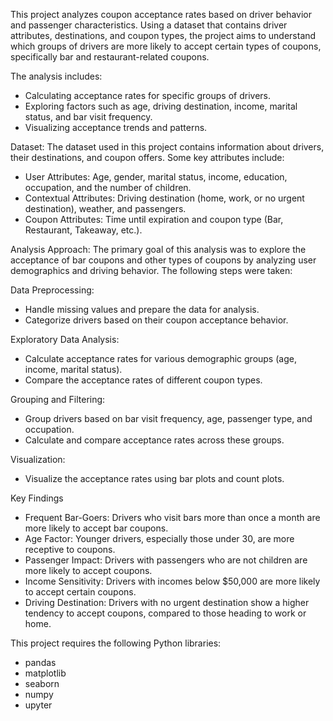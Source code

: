 This project analyzes coupon acceptance rates based on driver behavior and passenger characteristics. Using a dataset that contains driver attributes, destinations, and coupon types, the project aims to understand which groups of drivers are more likely to accept certain types of coupons, specifically bar and restaurant-related coupons.

The analysis includes:
- Calculating acceptance rates for specific groups of drivers.
- Exploring factors such as age, driving destination, income, marital status, and bar visit frequency.
- Visualizing acceptance trends and patterns.
  
Dataset:
The dataset used in this project contains information about drivers, their destinations, and coupon offers. Some key attributes include:

- User Attributes: Age, gender, marital status, income, education, occupation, and the number of children.
- Contextual Attributes: Driving destination (home, work, or no urgent destination), weather, and passengers.
- Coupon Attributes: Time until expiration and coupon type (Bar, Restaurant, Takeaway, etc.).

Analysis Approach:
The primary goal of this analysis was to explore the acceptance of bar coupons and other types of coupons by analyzing user demographics and driving behavior. The following steps were taken:

Data Preprocessing:
- Handle missing values and prepare the data for analysis.
- Categorize drivers based on their coupon acceptance behavior.
  
Exploratory Data Analysis:
- Calculate acceptance rates for various demographic groups (age, income, marital status).
- Compare the acceptance rates of different coupon types.

Grouping and Filtering:
- Group drivers based on bar visit frequency, age, passenger type, and occupation.
- Calculate and compare acceptance rates across these groups.

Visualization:
- Visualize the acceptance rates using bar plots and count plots.

Key Findings

- Frequent Bar-Goers: Drivers who visit bars more than once a month are more likely to accept bar coupons.
- Age Factor: Younger drivers, especially those under 30, are more receptive to coupons.
- Passenger Impact: Drivers with passengers who are not children are more likely to accept coupons.
- Income Sensitivity: Drivers with incomes below $50,000 are more likely to accept certain coupons.
- Driving Destination: Drivers with no urgent destination show a higher tendency to accept coupons, compared to those heading to work or home.

This project requires the following Python libraries:

- pandas
- matplotlib
- seaborn
- numpy
- upyter
